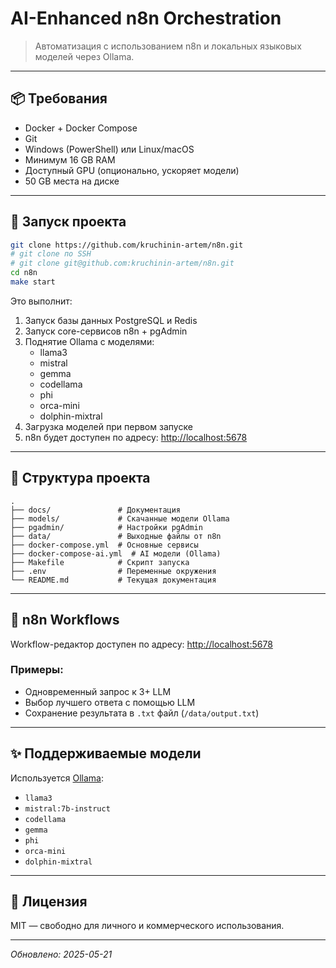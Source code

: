 # AI-Enhanced n8n Orchestration

> Автоматизация с использованием n8n и локальных языковых моделей через Ollama.

---

## 📦 Требования

- Docker + Docker Compose
- Git
- Windows (PowerShell) или Linux/macOS
- Минимум 16 GB RAM
- Доступный GPU (опционально, ускоряет модели)
- 50 GB места на диске

---

## 🚀 Запуск проекта

```bash
git clone https://github.com/kruchinin-artem/n8n.git
# git clone по SSH
# git clone git@github.com:kruchinin-artem/n8n.git
cd n8n
make start
```

Это выполнит:
1. Запуск базы данных PostgreSQL и Redis
2. Запуск core-сервисов n8n + pgAdmin
3. Поднятие Ollama с моделями:
   - llama3
   - mistral
   - gemma
   - codellama
   - phi
   - orca-mini
   - dolphin-mixtral
4. Загрузка моделей при первом запуске
5. n8n будет доступен по адресу: [http://localhost:5678](http://localhost:5678)

---

## 📁 Структура проекта

```text
.
├── docs/               # Документация
├── models/             # Скачанные модели Ollama
├── pgadmin/            # Настройки pgAdmin
├── data/               # Выходные файлы от n8n
├── docker-compose.yml  # Основные сервисы
├── docker-compose-ai.yml  # AI модели (Ollama)
├── Makefile            # Скрипт запуска
├── .env                # Переменные окружения
└── README.md           # Текущая документация
```

---

## 🧠 n8n Workflows

Workflow-редактор доступен по адресу: [http://localhost:5678](http://localhost:5678)

### Примеры:
- Одновременный запрос к 3+ LLM
- Выбор лучшего ответа с помощью LLM
- Сохранение результата в `.txt` файл (`/data/output.txt`)

---

## ✨ Поддерживаемые модели

Используется [Ollama](https://ollama.com/library):

- `llama3`
- `mistral:7b-instruct`
- `codellama`
- `gemma`
- `phi`
- `orca-mini`
- `dolphin-mixtral`

---

## 📄 Лицензия

MIT — свободно для личного и коммерческого использования.

---

_Обновлено: 2025-05-21_